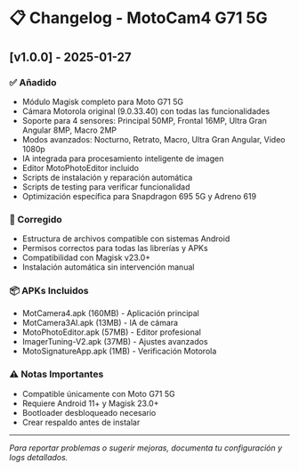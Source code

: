 # 📋 Changelog - MotoCam4 G71 5G

## [v1.0.0] - 2025-01-27

### ✅ Añadido
- Módulo Magisk completo para Moto G71 5G
- Cámara Motorola original (9.0.33.40) con todas las funcionalidades
- Soporte para 4 sensores: Principal 50MP, Frontal 16MP, Ultra Gran Angular 8MP, Macro 2MP
- Modos avanzados: Nocturno, Retrato, Macro, Ultra Gran Angular, Video 1080p
- IA integrada para procesamiento inteligente de imagen
- Editor MotoPhotoEditor incluido
- Scripts de instalación y reparación automática
- Scripts de testing para verificar funcionalidad
- Optimización específica para Snapdragon 695 5G y Adreno 619

### 🔧 Corregido
- Estructura de archivos compatible con sistemas Android
- Permisos correctos para todas las librerías y APKs
- Compatibilidad con Magisk v23.0+
- Instalación automática sin intervención manual

### 📦 APKs Incluidos
- MotCamera4.apk (160MB) - Aplicación principal
- MotCamera3AI.apk (13MB) - IA de cámara
- MotoPhotoEditor.apk (57MB) - Editor profesional
- ImagerTuning-V2.apk (37MB) - Ajustes avanzados
- MotoSignatureApp.apk (1MB) - Verificación Motorola

### ⚠️ Notas Importantes
- Compatible únicamente con Moto G71 5G
- Requiere Android 11+ y Magisk 23.0+
- Bootloader desbloqueado necesario
- Crear respaldo antes de instalar

---

*Para reportar problemas o sugerir mejoras, documenta tu configuración y logs detallados.*
